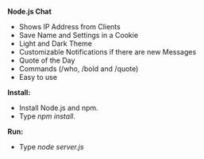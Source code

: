 **Node.js Chat**

- Shows IP Address from Clients
- Save Name and Settings in a Cookie
- Light and Dark Theme
- Customizable Notifications if there are new Messages
- Quote of the Day
- Commands (/who, /bold and /quote)
- Easy to use

**Install:**
- Install Node.js and npm.
- Type _npm install_.

**Run:**
- Type _node server.js_
